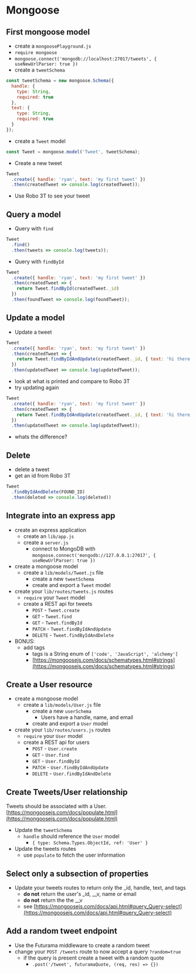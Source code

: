 # Mongoose

## First mongoose model

* create a `mongoosePlayground.js`
* `require mongoose`
* `mongoose.connect('mongodb://localhost:27017/tweets', { useNewUrlParser: true })`
* create a `tweetSchema`

```js
const tweetSchema = new mongoose.Schema({
  handle: {
    type: String,
    required: true
  },
  text: {
    type: String,
    required: true
  }
});
```

* create a `Tweet` model

```js
const Tweet = mongoose.model('Tweet', tweetSchema);
```

* Create a new tweet

```js
Tweet
  .create({ handle: 'ryan', text: 'my first tweet' })
  .then(createdTweet => console.log(createdTweet));
```

* Use Robo 3T to see your tweet

## Query a model

* Query with `find`

```js
Tweet
  .find()
  .then(tweets => console.log(tweets));
```

* Query with `findById`

```js
Tweet
  .create({ handle: 'ryan', text: 'my first tweet' })
  .then(createdTweet => {
    return Tweet.findById(createdTweet._id)
  })
  .then(foundTweet => console.log(foundTweet));
```

## Update a model

* Update a tweet

```js
Tweet
  .create({ handle: 'ryan', text: 'my first tweet' })
  .then(createdTweet => {
    return Tweet.findByIdAndUpdate(createdTweet._id, { text: 'hi there' })
  })
  .then(updatedTweet => console.log(updatedTweet));
```

* look at what is printed and compare to Robo 3T
* try updating again

```js
Tweet
  .create({ handle: 'ryan', text: 'my first tweet' })
  .then(createdTweet => {
    return Tweet.findByIdAndUpdate(createdTweet._id, { text: 'hi there' },  { new: true })
  })
  .then(updatedTweet => console.log(updatedTweet));
```

* whats the difference?

## Delete

* delete  a tweet
* get an id from Robo 3T

```js
Tweet
  .findByIdAndDelete(FOUND_ID)
  .then(deleted => console.log(deleted))
```

## Integrate into an express app

* create an express application
  * create an `lib/app.js`
  * create a `server.js`
    * connect to MongoDB with `mongoose.connect('mongodb://127.0.0.1:27017', { useNewUrlParser: true })`
* create a mongoose model
  * create a `lib/models/Tweet.js` file
    * create a new `tweetSchema`
    * create and export a `Tweet` model
* create your `lib/routes/tweets.js` routes
  * `require` your `Tweet` model
  * create a REST api for tweets
    * `POST` - `Tweet.create`
    * `GET` - `Tweet.find`
    * `GET` - `Tweet.findById`
    * `PATCH` - `Tweet.findByIdAndUpdate`
    * `DELETE` - `Tweet.findByIdAndDelete`
* BONUS:
  * add tags
    * tags is a String enum of `['code', 'JavaScript', 'alchemy']`
    * [https://mongoosejs.com/docs/schematypes.html#strings](https://mongoosejs.com/docs/schematypes.html#strings)

## Create a User resource

* create a mongoose model
  * create a `lib/models/User.js` file
    * create a new `userSchema`
      * Users have a handle, name, and email
    * create and export a `User` model
* create your `lib/routes/users.js` routes
  * `require` your `User` model
  * create a REST api for users
    * `POST` - `User.create`
    * `GET` - `User.find`
    * `GET` - `User.findById`
    * `PATCH` - `User.findByIdAndUpdate`
    * `DELETE` - `User.findByIdAndDelete`

## Create Tweets/User relationship

Tweets should be associated with a User.
[https://mongoosejs.com/docs/populate.html](https://mongoosejs.com/docs/populate.html)

* Update the `tweetSchema`
  * `handle` should reference the `User` model
    * `{ type: Schema.Types.ObjectId, ref: 'User' }`
* Update the tweets routes
  * use `populate` to fetch the user information

## Select only a subsection of properties

* Update your tweets routes to return only the _id, handle, text, and tags
  * **do not** return the user's _id, __v, name or email
  * **do not** return the the __v
  * see [https://mongoosejs.com/docs/api.html#query_Query-select](https://mongoosejs.com/docs/api.html#query_Query-select)

## Add a random tweet endpoint

* Use the Futurama middleware to create a random tweet
* change your `POST /tweets` route to now accept a query `?random=true`
  * if the query is present create a tweet with a random quote
    * `.post('/tweet', futuramaQuote, (req, res) => {})`
